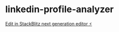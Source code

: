 # linkedin-profile-analyzer

[Edit in StackBlitz next generation editor ⚡️](https://stackblitz.com/~/github.com/torskaa/linkedin-profile-analyzer)